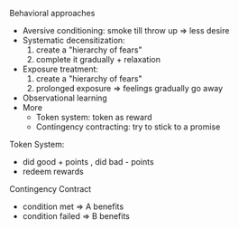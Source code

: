
Behavioral approaches
- Aversive conditioning: 
    smoke till throw up => less desire
- Systematic decensitization:
    1. create a "hierarchy of fears"
    2. complete it gradually + relaxation
- Exposure treatment:
    1. create a "hierarchy of fears"
    2. prolonged exposure => feelings gradually go away
- Observational learning
- More
	- Token system: token as reward
	- Contingency contracting: try to stick to a promise

Token System:
- did good + points , did bad - points
- redeem rewards

Contingency Contract
- condition met => A benefits 
- condition failed => B benefits